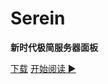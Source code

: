 
# Serein

**新时代极简服务器面板**

[下载](https://github.com/Zaitonn/Serein/releases/latest)
[开始阅读 ▶](README.md)
